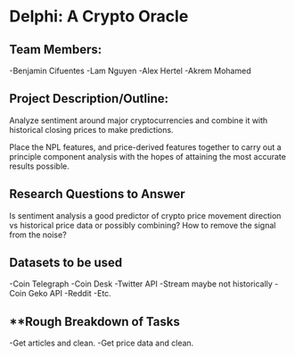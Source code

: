 # **Delphi: A Crypto Oracle**

## **Team Members:** 
-Benjamin Cifuentes
-Lam Nguyen
-Alex Hertel
-Akrem Mohamed
## **Project Description/Outline:**

Analyze sentiment around major cryptocurrencies and combine it with historical closing prices to make predictions.

Place the NPL features, and price-derived features together to carry out a principle component analysis with the hopes of attaining the most accurate results possible. 


## **Research Questions to Answer** 

Is sentiment analysis a good predictor of crypto price movement direction vs historical price data or possibly combining? How to remove the signal from the noise?

## **Datasets to be used**
-Coin Telegraph
-Coin Desk
-Twitter API
-Stream maybe not historically
-Coin Geko API
-Reddit 
-Etc. 

## **Rough Breakdown of Tasks 

-Get articles and clean.
-Get price data and clean.